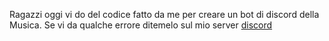 Ragazzi oggi vi do del codice fatto da me per creare un bot di discord della Musica.
Se vi da qualche errore ditemelo sul mio server [discord](https://discord.gg/ARUTS9JU2F)

